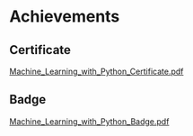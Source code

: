 

# Achievements
## Certificate
[Machine_Learning_with_Python_Certificate.pdf](https://prod-files-secure.s3.us-west-2.amazonaws.com/03e82b26-cccb-4906-bb56-adabcbdc0655/0f35a87e-0c16-48ac-af62-4e4cc34c6a19/Machine_Learning_with_Python_Certificate.pdf?X-Amz-Algorithm=AWS4-HMAC-SHA256&X-Amz-Content-Sha256=UNSIGNED-PAYLOAD&X-Amz-Credential=ASIAZI2LB4666WJK4KTD%2F20250201%2Fus-west-2%2Fs3%2Faws4_request&X-Amz-Date=20250201T101356Z&X-Amz-Expires=3600&X-Amz-Security-Token=IQoJb3JpZ2luX2VjEMj%2F%2F%2F%2F%2F%2F%2F%2F%2F%2FwEaCXVzLXdlc3QtMiJHMEUCIH0xNKuRXDVj7nns%2BVI0NENhntVJABYYZLRiJ%2FKhLa8zAiEA4YhWUyS0MC6TRsS351mwGZiFhNE5yZeNibQ%2Bao3eqUIqiAQI0f%2F%2F%2F%2F%2F%2F%2F%2F%2F%2FARAAGgw2Mzc0MjMxODM4MDUiDGVZEtAoEQzVXT9%2BBCrcA6l8gzLHXmYrqP5xiYewARdVsA4CewW9Lgr1ddNkAt3v94UsOlBwVRshy4RntTOjAtGzdCvCbG1%2FpKuWsEuBfackTSXKlVdp7%2FYvBb1t3nduEqlFnog2XC9W8Y5pBPF%2B9PkU1L15wXTufRJPsu%2FUvVz06KuHSocSKjXgcuaG%2FVXOWMVzQFJEsuM4XVZrlulfbl48C4aCb1VHF9jXA2IoD0V6kujcnCWxD2aNkxmlizt3tilu3Jyc1slYhoP5SyrCOUxdLyHIz7ko6oJvnab67MG36dUk3m1JRZV6VofNF3o4KMiXlXhg8oHBiq%2B2RPqjy%2F7c%2FBoZqA6sXWvg9pm74teqvTa4QHjMLgvEqs0SN0LUF0NplzusqHWoDT3X7S9oa9h56iIgToKlpmJ3JqWCCc96%2B570bzUl3W0RMoPSeNqMXBsox1VEoDei2fUTuYEgWqhXi5YmExUzPBeowYkAoDb0zSzGC%2B1sUUSPsYoBMe4t7ZvMr7IsTZR6yphM8sqWPqaxrVr64gwsjwNEkdwY0JbUSqBKTswljvUmV7XyOBPJqFEcq9hHtir6UhwzIRXOevoPu7fFWezIabwLmgoC0HadEMsORKrhD%2FGV66YOI01itVXjIoQYpgivGek0MJik97wGOqUBmyKVxuPhL0g8%2FPrXX%2F83qnoRr0RWBDQyd5yGq7hbI7jgNK6wdsryyI9t0txoMeWORG%2FyMMG5fUsMJXAUixbeta13UdysWjEZ3elvhfYPPdCqxMUBnhCzpTdUQso2dEULEQZ80grN7fnXM%2BiblRJq%2FoPRkLIlcnwEMaLtTwj9xpMKCev3GGGh1qweUEolx1Q7bbxgiBPODEIZO5Xe6tYAljP2RhlP&X-Amz-Signature=e9ed574593f39b6afc8fd8219f3e54e8d0e71a9e7637c7357450e82288f3711a&X-Amz-SignedHeaders=host&x-id=GetObject)
## Badge
[Machine_Learning_with_Python_Badge.pdf](https://prod-files-secure.s3.us-west-2.amazonaws.com/03e82b26-cccb-4906-bb56-adabcbdc0655/ff622a22-73d6-44e3-9c7b-e89a8e61b7aa/Machine_Learning_with_Python_Badge.pdf?X-Amz-Algorithm=AWS4-HMAC-SHA256&X-Amz-Content-Sha256=UNSIGNED-PAYLOAD&X-Amz-Credential=ASIAZI2LB4666WJK4KTD%2F20250201%2Fus-west-2%2Fs3%2Faws4_request&X-Amz-Date=20250201T101356Z&X-Amz-Expires=3600&X-Amz-Security-Token=IQoJb3JpZ2luX2VjEMj%2F%2F%2F%2F%2F%2F%2F%2F%2F%2FwEaCXVzLXdlc3QtMiJHMEUCIH0xNKuRXDVj7nns%2BVI0NENhntVJABYYZLRiJ%2FKhLa8zAiEA4YhWUyS0MC6TRsS351mwGZiFhNE5yZeNibQ%2Bao3eqUIqiAQI0f%2F%2F%2F%2F%2F%2F%2F%2F%2F%2FARAAGgw2Mzc0MjMxODM4MDUiDGVZEtAoEQzVXT9%2BBCrcA6l8gzLHXmYrqP5xiYewARdVsA4CewW9Lgr1ddNkAt3v94UsOlBwVRshy4RntTOjAtGzdCvCbG1%2FpKuWsEuBfackTSXKlVdp7%2FYvBb1t3nduEqlFnog2XC9W8Y5pBPF%2B9PkU1L15wXTufRJPsu%2FUvVz06KuHSocSKjXgcuaG%2FVXOWMVzQFJEsuM4XVZrlulfbl48C4aCb1VHF9jXA2IoD0V6kujcnCWxD2aNkxmlizt3tilu3Jyc1slYhoP5SyrCOUxdLyHIz7ko6oJvnab67MG36dUk3m1JRZV6VofNF3o4KMiXlXhg8oHBiq%2B2RPqjy%2F7c%2FBoZqA6sXWvg9pm74teqvTa4QHjMLgvEqs0SN0LUF0NplzusqHWoDT3X7S9oa9h56iIgToKlpmJ3JqWCCc96%2B570bzUl3W0RMoPSeNqMXBsox1VEoDei2fUTuYEgWqhXi5YmExUzPBeowYkAoDb0zSzGC%2B1sUUSPsYoBMe4t7ZvMr7IsTZR6yphM8sqWPqaxrVr64gwsjwNEkdwY0JbUSqBKTswljvUmV7XyOBPJqFEcq9hHtir6UhwzIRXOevoPu7fFWezIabwLmgoC0HadEMsORKrhD%2FGV66YOI01itVXjIoQYpgivGek0MJik97wGOqUBmyKVxuPhL0g8%2FPrXX%2F83qnoRr0RWBDQyd5yGq7hbI7jgNK6wdsryyI9t0txoMeWORG%2FyMMG5fUsMJXAUixbeta13UdysWjEZ3elvhfYPPdCqxMUBnhCzpTdUQso2dEULEQZ80grN7fnXM%2BiblRJq%2FoPRkLIlcnwEMaLtTwj9xpMKCev3GGGh1qweUEolx1Q7bbxgiBPODEIZO5Xe6tYAljP2RhlP&X-Amz-Signature=d9f0926d3eddc130cf1e66db916fa3e29a9a83d0af43c02c4128558eb6e7fb1d&X-Amz-SignedHeaders=host&x-id=GetObject)